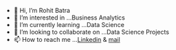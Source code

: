 - 👋 Hi, I’m Rohit Batra
- 👀 I’m interested in ...Business Analytics
- 🌱 I’m currently learning ...Data Science
- 💞️ I’m looking to collaborate on ...Data Science Projects
- 📫 How to reach me ...[Linkedin](https://www.linkedin.com/in/rohit-batra/) & [mail](rohitbatra027@gmail.com)

<!---
roheet-batra/roheet-batra is a ✨ special ✨ repository because its `README.md` (this file) appears on your GitHub profile.
You can click the Preview link to take a look at your changes.
--->
